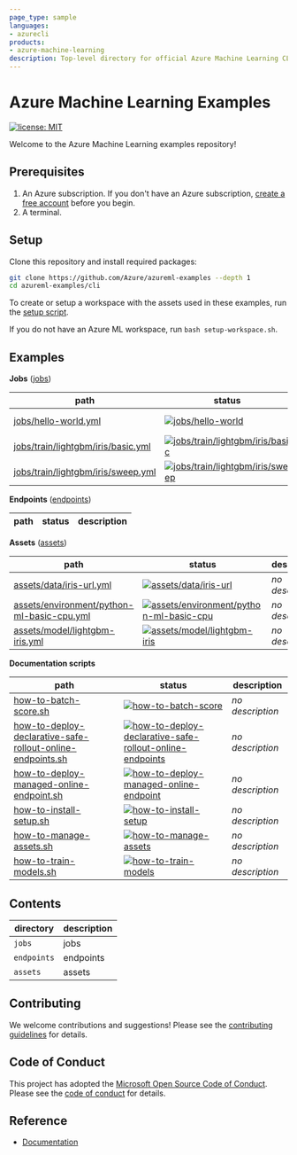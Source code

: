 ```yaml
---
page_type: sample
languages:
- azurecli
products:
- azure-machine-learning
description: Top-level directory for official Azure Machine Learning CLI sample code.
---
```


# Azure Machine Learning Examples

[![license: MIT](https://img.shields.io/badge/License-MIT-purple.svg)](LICENSE)

Welcome to the Azure Machine Learning examples repository!

## Prerequisites

1. An Azure subscription. If you don't have an Azure subscription, [create a free account](https://aka.ms/AMLFree) before you begin.
2. A terminal.

## Setup

Clone this repository and install required packages:

```sh
git clone https://github.com/Azure/azureml-examples --depth 1
cd azureml-examples/cli
```

To create or setup a workspace with the assets used in these examples, run the [setup script](setup-workspace.sh).

If you do not have an Azure ML workspace, run `bash setup-workspace.sh`.

## Examples

**Jobs** ([jobs](jobs))

path|status|description
-|-|-
[jobs/hello-world.yml](jobs/hello-world.yml)|[![jobs/hello-world](https://github.com/Azure/azureml-examples/workflows/cli-jobs-hello-world/badge.svg)](https://github.com/Azure/azureml-examples/actions?query=workflow%3Acli-jobs-hello-world)|*no description*
[jobs/train/lightgbm/iris/basic.yml](jobs/train/lightgbm/iris/basic.yml)|[![jobs/train/lightgbm/iris/basic](https://github.com/Azure/azureml-examples/workflows/cli-jobs-train-lightgbm-iris-basic/badge.svg)](https://github.com/Azure/azureml-examples/actions?query=workflow%3Acli-jobs-train-lightgbm-iris-basic)|*no description*
[jobs/train/lightgbm/iris/sweep.yml](jobs/train/lightgbm/iris/sweep.yml)|[![jobs/train/lightgbm/iris/sweep](https://github.com/Azure/azureml-examples/workflows/cli-jobs-train-lightgbm-iris-sweep/badge.svg)](https://github.com/Azure/azureml-examples/actions?query=workflow%3Acli-jobs-train-lightgbm-iris-sweep)|*no description*

**Endpoints** ([endpoints](endpoints))

path|status|description
-|-|-

**Assets** ([assets](assets))

path|status|description
-|-|-
[assets/data/iris-url.yml](assets/data/iris-url.yml)|[![assets/data/iris-url](https://github.com/Azure/azureml-examples/workflows/cli-assets-data-iris-url/badge.svg)](https://github.com/Azure/azureml-examples/actions?query=workflow%3Acli-assets-data-iris-url)|*no description*
[assets/environment/python-ml-basic-cpu.yml](assets/environment/python-ml-basic-cpu.yml)|[![assets/environment/python-ml-basic-cpu](https://github.com/Azure/azureml-examples/workflows/cli-assets-environment-python-ml-basic-cpu/badge.svg)](https://github.com/Azure/azureml-examples/actions?query=workflow%3Acli-assets-environment-python-ml-basic-cpu)|*no description*
[assets/model/lightgbm-iris.yml](assets/model/lightgbm-iris.yml)|[![assets/model/lightgbm-iris](https://github.com/Azure/azureml-examples/workflows/cli-assets-model-lightgbm-iris/badge.svg)](https://github.com/Azure/azureml-examples/actions?query=workflow%3Acli-assets-model-lightgbm-iris)|*no description*

**Documentation scripts**

path|status|description|
-|-|-
[how-to-batch-score.sh](how-to-batch-score.sh)|[![how-to-batch-score](https://github.com/Azure/azureml-examples/workflows/cli-docs-how-to-batch-score/badge.svg)](https://github.com/Azure/azureml-examples/actions?query=workflow%3Acli-docs-how-to-batch-score)|*no description*
[how-to-deploy-declarative-safe-rollout-online-endpoints.sh](how-to-deploy-declarative-safe-rollout-online-endpoints.sh)|[![how-to-deploy-declarative-safe-rollout-online-endpoints](https://github.com/Azure/azureml-examples/workflows/cli-docs-how-to-deploy-declarative-safe-rollout-online-endpoints/badge.svg)](https://github.com/Azure/azureml-examples/actions?query=workflow%3Acli-docs-how-to-deploy-declarative-safe-rollout-online-endpoints)|*no description*
[how-to-deploy-managed-online-endpoint.sh](how-to-deploy-managed-online-endpoint.sh)|[![how-to-deploy-managed-online-endpoint](https://github.com/Azure/azureml-examples/workflows/cli-docs-how-to-deploy-managed-online-endpoint/badge.svg)](https://github.com/Azure/azureml-examples/actions?query=workflow%3Acli-docs-how-to-deploy-managed-online-endpoint)|*no description*
[how-to-install-setup.sh](how-to-install-setup.sh)|[![how-to-install-setup](https://github.com/Azure/azureml-examples/workflows/cli-docs-how-to-install-setup/badge.svg)](https://github.com/Azure/azureml-examples/actions?query=workflow%3Acli-docs-how-to-install-setup)|*no description*
[how-to-manage-assets.sh](how-to-manage-assets.sh)|[![how-to-manage-assets](https://github.com/Azure/azureml-examples/workflows/cli-docs-how-to-manage-assets/badge.svg)](https://github.com/Azure/azureml-examples/actions?query=workflow%3Acli-docs-how-to-manage-assets)|*no description*
[how-to-train-models.sh](how-to-train-models.sh)|[![how-to-train-models](https://github.com/Azure/azureml-examples/workflows/cli-docs-how-to-train-models/badge.svg)](https://github.com/Azure/azureml-examples/actions?query=workflow%3Acli-docs-how-to-train-models)|*no description*

## Contents

|directory|description|
|-|-|
|`jobs`|jobs|
|`endpoints`|endpoints|
|`assets`|assets|

## Contributing

We welcome contributions and suggestions! Please see the [contributing guidelines](CONTRIBUTING.md) for details.

## Code of Conduct

This project has adopted the [Microsoft Open Source Code of Conduct](https://opensource.microsoft.com/codeofconduct/). Please see the [code of conduct](CODE_OF_CONDUCT.md) for details.

## Reference

- [Documentation](https://docs.microsoft.com/azure/machine-learning)
